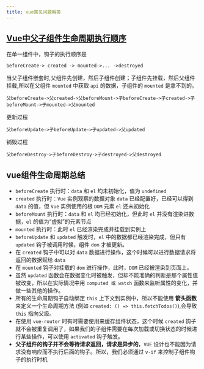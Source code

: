```yaml
---
title: vue常见问题解答
---
```


## [Vue中父子组件生命周期执行顺序](https://juejin.cn/post/6844904113914773518)

在单一组件中，钩子的执行顺序是

`beforeCreate-> created -> mounted->... ->destroyed`

当父子组件嵌套时,父组件先创建，然后子组件创建；子组件先挂载，然后父组件挂载,所以在父组件 `mounted` 中获取 `api` 的数据，子组件的 `mounted` 是拿不到的。

`父beforeCreate->父created->父beforeMount->子beforeCreate->子created->子beforeMount->子mounted->父mounted`

更新过程

`父beforeUpdate->子beforeUpdate->子updated->父updated`

销毁过程

`父beforeDestroy->子beforeDestroy->子destroyed->父destroyed`

## vue组件生命周期总结

- `beforeCreate` 执行时：`data` 和 `el` 均未初始化，值为 `undefined`
- `created` 执行时：`Vue` 实例观察的数据对象 `data` 已经配置好，已经可以得到 `data` 的值，但 `Vue` 实例使用的根 `DOM` 元素 `el` 还未初始化
- `beforeMount` 执行时：`data` 和 `el` 均已经初始化，但此时 `el` 并没有渲染进数据，`el` 的值为“虚拟”的元素节点
- `mounted` 执行时：此时 `el` 已经渲染完成并挂载到实例上
- `beforeUpdate` 和 `updated` 触发时，`el` 中的数据都已经渲染完成，但只有 `updated` 钩子被调用时候，组件 `dom` 才被更新。
- 在 `created` 钩子中可以对 `data` 数据进行操作，这个时候可以进行数据请求将返回的数据赋给 `data`
- 在 `mounted` 钩子对挂载的 `dom` 进行操作，此时，`DOM` 已经被渲染到页面上。
- 虽然 `updated` 函数会在数据变化时被触发，但却不能准确的判断是那个属性值被改变，所以在实际情况中用 `computed 或 watch` 函数来监听属性的变化，并做一些其他的操作。
- 所有的生命周期钩子自动绑定 `this` 上下文到实例中，所以不能使用 **箭头函数** 来定义一个生命周期方法 (例如 `created: () => this.fetchTodos()`),会导致 `this` 指向父级。
- 在使用 `vue-router` 时有时需要使用来缓存组件状态，这个时候 `created` 钩子就不会被重复调用了，如果我们的子组件需要在每次加载或切换状态的时候进行某些操作，可以使用 `activated` 钩子触发。
- **父子组件的钩子并不会等待请求返回，请求是异步的**，`VUE` 设计也不能因为请求没有响应而不执行后面的钩子。所以，我们必须通过 `v-if` 来控制子组件钩子的执行时机



